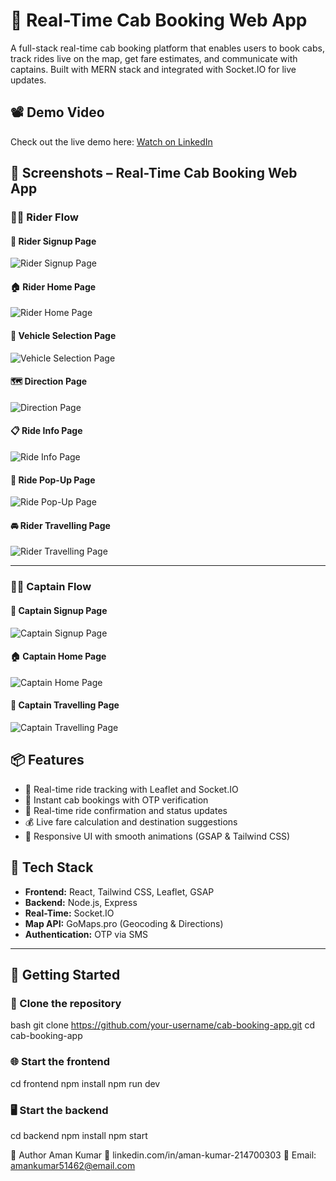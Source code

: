 # 🚖 Real-Time Cab Booking Web App

A full-stack real-time cab booking platform that enables users to book cabs, track rides live on the map, get fare estimates, and communicate with captains. Built with MERN stack and integrated with Socket.IO for live updates.


## 📽 Demo Video

Check out the live demo here: [Watch on LinkedIn]([https://www.linkedin.com/in/your-link](https://www.linkedin.com/posts/aman-kumar-214700303_reactjs-socketio-webdevelopment-activity-7328460877681131520-Sl_8?utm_source=share&utm_medium=member_desktop&rcm=ACoAAE2GRTABvVKmykBAmCBUrKB7QLwbuxor71k))


## 📱 Screenshots – Real-Time Cab Booking Web App

### 🧍‍♂️ Rider Flow

#### 📝 Rider Signup Page
![Rider Signup Page](images/rider%20signup%20page.png)

#### 🏠 Rider Home Page
![Rider Home Page](images/rider%20home%20page.png)

#### 🚗 Vehicle Selection Page
![Vehicle Selection Page](images/vehicle%20selection%20page.png)

#### 🗺️ Direction Page
![Direction Page](images/direction%20page.png)

#### 📋 Ride Info Page
![Ride Info Page](images/ride%20info%20page.png)

#### 🚕 Ride Pop-Up Page
![Ride Pop-Up Page](images/ride%20pop%20up%20page.png)

#### 🚘 Rider Travelling Page
![Rider Travelling Page](images/rider%20travelling%20page.png)

---

### 👨‍✈️ Captain Flow

#### 📝 Captain Signup Page
![Captain Signup Page](images/captain%20signup%20page.png)

#### 🏠 Captain Home Page
![Captain Home Page](images/captain%20home%20page.png)

#### 🚗 Captain Travelling Page
![Captain Travelling Page](images/captain%20travelling%20page.png)


## 📦 Features

- 📍 Real-time ride tracking with Leaflet and Socket.IO  
- 🚕 Instant cab bookings with OTP verification  
- 💬 Real-time ride confirmation and status updates  
- 💰 Live fare calculation and destination suggestions  
- 🎨 Responsive UI with smooth animations (GSAP & Tailwind CSS)  

## 🔧 Tech Stack

- **Frontend:** React, Tailwind CSS, Leaflet, GSAP  
- **Backend:** Node.js, Express  
- **Real-Time:** Socket.IO  
- **Map API:** GoMaps.pro (Geocoding & Directions)  
- **Authentication:** OTP via SMS  

---

## 🚀 Getting Started

### 📁 Clone the repository

bash
git clone https://github.com/your-username/cab-booking-app.git
cd cab-booking-app


### 🌐 Start the frontend

cd frontend
npm install
npm run dev


### 🖥️ Start the backend

cd backend
npm install
npm start


🧠 Author
Aman Kumar
🔗 linkedin.com/in/aman-kumar-214700303
📧 Email: amankumar51462@email.com

